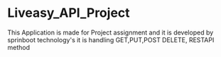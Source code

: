 # Liveasy_API_Project
This Application  is  made for Project assignment and it is developed by sprinboot   technology's it is handling GET,PUT,POST DELETE, RESTAPI method
